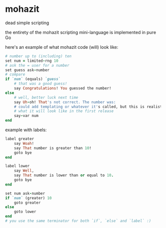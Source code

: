 # mohazit

dead simple scripting

the entirety of the mohazit scripting mini-language is implemented in pure Go

here's an example of what mohazit code (will) look like:

```rb
# number up to (including) ten
set num = limited-rng 10
# ask the = user for a number
set guess ask-number
# compare
if `num` (equals) `guess`
    # that was a good guess!
    say Congratulations! You guessed the number!
else
    # well, better luck next time
    say Uh-oh! That's not correct. The number was:
    # could add templating or whatever it's called, but this is realistically
    # what it will look like in the first release
    say-var num
end
```

example with labels:

```rb
label greater
    say Woah!
    say That number is greater than 10!
    goto bye
end

label lower
    say Well,
    say That number is lower than or equal to 10.
    goto bye
end

set num ask-number
if `num` (greater) 10
    goto greater
else
    goto lower
end
# you use the same terminator for both `if`, `else` and `label` :)
```
